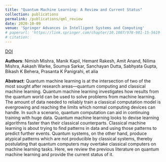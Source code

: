 ```yaml
---
title: "Quantum Machine Learning: A Review and Current Status"
collection: publications
permalink: /publications/qml_review
date: 2020-10-09
venue: 'Springer Advances in Intelligent Systems and Computing'
# paperurl: 'https://link.springer.com/chapter/10.1007/978-981-15-5619-7_8'
# citation:
---
```

<a href="https://doi.org/10.1007/978-981-15-5619-7_8" class="btn btn-primary" target="_blank">DOI</a>

**Authors**: Nimish Mishra, Manik Kapil, Hemant Rakesh, Amit Anand, Nilima Mishra, Aakash Warke, Soumya Sarkar, Sanchayan Dutta, Sabhyata Gupta, Bikash K Behera, Prasanta K Panigrahi, et alia

**Abstract**: Quantum machine learning is at the intersection of two of the most sought after research areas—quantum computing and classical machine learning. Quantum machine learning investigates how results from the quantum world can be used to solve problems from machine learning. The amount of data needed to reliably train a classical computation model is evergrowing and reaching the limits which normal computing devices can handle. In such a scenario, quantum computation can aid in continuing training with huge data. Quantum machine learning looks to devise learning algorithms faster than their classical counterparts. Classical machine learning is about trying to find patterns in data and using those patterns to predict further events. Quantum systems, on the other hand, produce atypical patterns which are not producible by classical systems, thereby postulating that quantum computers may overtake classical computers on machine learning tasks. Here, we review the previous literature on quantum machine learning and provide the current status of it.

